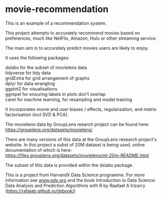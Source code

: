 # movie-recommendation

This is an example of a recommendation system.

This project attempts to accurately recommend movies based on preferences, much like NetFlix, Amazon, Hulu or other streaming service.

The main aim is to accurately predict movies users are likely to enjoy.

It uses the following packages:

dslabs for the subset of movielens data <br>
tidyverse for tidy data <br>
gridExtra for grid arrangement of graphs <br>
dplyr for data wrangling <br>
ggplot2 for visualisations <br>
ggrepel for ensuring labels in plots don't overlap <br>
caret for machine learning, for resampling and model training <br>


It incorporates movie and user biases / effects, regularisation, and matrix factorisation (incl SVD & PCA).

The movielens data by GroupLens reearch project can be found here: https://grouplens.org/datasets/movielens/ 

There are many versions of this data at the GroupLens research project's website. In this project a subst of 20M dataset is being used, online documentation of which is here:  https://files.grouplens.org/datasets/movielens/ml-20m-README.html

The subset of this data is provided within the dslabs package.

This is a project from HarvardX Data Science programme. For more information see www.edx.org and the book Introduction to Data Science: Data Analysis and Prediction Algorithms with R by Raafael A Irizarry (https://rafalab.github.io/dsbook/)
